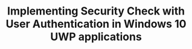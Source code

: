 ---
layout: tutorial
title: Implementing Security Check with User Authentication in Windows 10 UWP applications
breadcrumb_title: Security Check with User Authentication in Windows 10 UWP applications
relevantTo: [android,ios,windows,cordova]
---